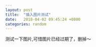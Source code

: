 ```yaml
---
layout: post
title:  "插入图片测试"
date:   2018-04-02 09:45:24 +0800
categories: random
---
```

测试一下图片,可惜图片已经过期了，删掉～
